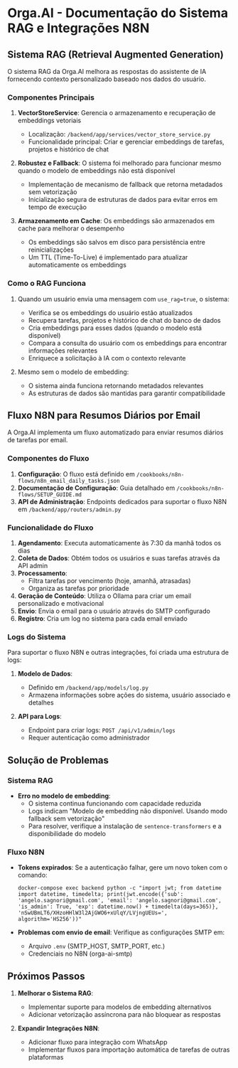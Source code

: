 # Orga.AI - Documentação do Sistema RAG e Integrações N8N

## Sistema RAG (Retrieval Augmented Generation)

O sistema RAG da Orga.AI melhora as respostas do assistente de IA fornecendo contexto personalizado baseado nos dados do usuário.

### Componentes Principais

1. **VectorStoreService**: Gerencia o armazenamento e recuperação de embeddings vetoriais
   - Localização: `/backend/app/services/vector_store_service.py`
   - Funcionalidade principal: Criar e gerenciar embeddings de tarefas, projetos e histórico de chat

2. **Robustez e Fallback**: O sistema foi melhorado para funcionar mesmo quando o modelo de embeddings não está disponível
   - Implementação de mecanismo de fallback que retorna metadados sem vetorização
   - Inicialização segura de estruturas de dados para evitar erros em tempo de execução

3. **Armazenamento em Cache**: Os embeddings são armazenados em cache para melhorar o desempenho
   - Os embeddings são salvos em disco para persistência entre reinicializações
   - Um TTL (Time-To-Live) é implementado para atualizar automaticamente os embeddings

### Como o RAG Funciona

1. Quando um usuário envia uma mensagem com `use_rag=true`, o sistema:
   - Verifica se os embeddings do usuário estão atualizados
   - Recupera tarefas, projetos e histórico de chat do banco de dados
   - Cria embeddings para esses dados (quando o modelo está disponível)
   - Compara a consulta do usuário com os embeddings para encontrar informações relevantes
   - Enriquece a solicitação à IA com o contexto relevante

2. Mesmo sem o modelo de embedding:
   - O sistema ainda funciona retornando metadados relevantes
   - As estruturas de dados são mantidas para garantir compatibilidade

## Fluxo N8N para Resumos Diários por Email

A Orga.AI implementa um fluxo automatizado para enviar resumos diários de tarefas por email.

### Componentes do Fluxo

1. **Configuração**: O fluxo está definido em `/cookbooks/n8n-flows/n8n_email_daily_tasks.json`
2. **Documentação de Configuração**: Guia detalhado em `/cookbooks/n8n-flows/SETUP_GUIDE.md`
3. **API de Administração**: Endpoints dedicados para suportar o fluxo N8N em `/backend/app/routers/admin.py`

### Funcionalidade do Fluxo

1. **Agendamento**: Executa automaticamente às 7:30 da manhã todos os dias
2. **Coleta de Dados**: Obtém todos os usuários e suas tarefas através da API admin
3. **Processamento**:
   - Filtra tarefas por vencimento (hoje, amanhã, atrasadas)
   - Organiza as tarefas por prioridade
4. **Geração de Conteúdo**: Utiliza o Ollama para criar um email personalizado e motivacional
5. **Envio**: Envia o email para o usuário através do SMTP configurado
6. **Registro**: Cria um log no sistema para cada email enviado

### Logs do Sistema

Para suportar o fluxo N8N e outras integrações, foi criada uma estrutura de logs:

1. **Modelo de Dados**: 
   - Definido em `/backend/app/models/log.py`
   - Armazena informações sobre ações do sistema, usuário associado e detalhes

2. **API para Logs**:
   - Endpoint para criar logs: `POST /api/v1/admin/logs`
   - Requer autenticação como administrador

## Solução de Problemas

### Sistema RAG

- **Erro no modelo de embedding**: 
  - O sistema continua funcionando com capacidade reduzida
  - Logs indicam "Modelo de embedding não disponível. Usando modo fallback sem vetorização"
  - Para resolver, verifique a instalação de `sentence-transformers` e a disponibilidade do modelo

### Fluxo N8N

- **Tokens expirados**: Se a autenticação falhar, gere um novo token com o comando:
  ```
  docker-compose exec backend python -c "import jwt; from datetime import datetime, timedelta; print(jwt.encode({'sub': 'angelo.sagnori@gmail.com', 'email': 'angelo.sagnori@gmail.com', 'is_admin': True, 'exp': datetime.now() + timedelta(days=365)}, 'nSwUBmLT6/XHzoHHlW3l2AjGWO6+xUlqY/LVjngUEUs=', algorithm='HS256'))"
  ```

- **Problemas com envio de email**: Verifique as configurações SMTP em:
  - Arquivo `.env` (SMTP_HOST, SMTP_PORT, etc.)
  - Credenciais no N8N (orga-ai-smtp)

## Próximos Passos

1. **Melhorar o Sistema RAG**: 
   - Implementar suporte para modelos de embedding alternativos
   - Adicionar vetorização assíncrona para não bloquear as respostas

2. **Expandir Integrações N8N**:
   - Adicionar fluxo para integração com WhatsApp
   - Implementar fluxos para importação automática de tarefas de outras plataformas
